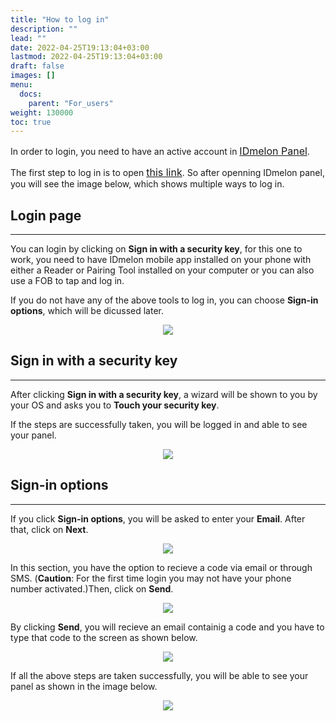 ```yaml
---
title: "How to log in"
description: ""
lead: ""
date: 2022-04-25T19:13:04+03:00
lastmod: 2022-04-25T19:13:04+03:00
draft: false
images: []
menu:
  docs:
    parent: "For_users"
weight: 130000
toc: true
---
```


<p>In order to login, you need to have an active account in <a href="https://panel.idmelon.com/" target="_blank" style="font-size:16px;">IDmelon Panel</a>.</p>

<p>The first step to log in is to open <a href="https://panel.idmelon.com/" target="_blank" style="font-size:16px;">this link</a>. So after openning IDmelon panel, you will see the image below, which shows multiple ways to log in.</p>

## Login page

<hr class="hr-line">

<div class="step-row-container">
  <div class="step-column bullet-container">
    <div class="bullet"></div>
  </div>
  <div class="card-column">
    <div class="step-text" >
      <div class="card-body">
        <p>You can login by clicking on <span style="font-weight:bold;">Sign in with a security key</span>, for this one to work, you need to have IDmelon mobile app installed on your phone with either a Reader or Pairing Tool installed on your computer or you can also use a FOB to tap and log in.</p>
      </div>
    </div>
  </div>
</div>

<div class="step-row-container">
  <div class="step-column bullet-container">
    <div class="bullet"></div>
  </div>
  <div class="card-column">
    <div class="step-text" >
      <div class="card-body">
        <p>If you do not have any of the above tools to log in, you can choose <span style="font-weight:bold;">Sign-in options</span>, which will be dicussed later.</p>
      </div>
    </div>
  </div>
</div>

<p align="center">
    <img src="/images/vendor/Panel/workspace/1.png" class="doc-img-frame">
</p>

## Sign in with a security key

<hr class="hr-line">

<div class="step-row-container">
  <div class="step-column bullet-container">
    <div class="bullet"></div>
  </div>
  <div class="card-column">
    <div class="step-text" >
      <div class="card-body">
        <p>After clicking <span style="font-weight:bold;">Sign in with a security key</span>, a wizard will be shown to you by your OS and asks you to <span style="font-weight:bold;">Touch your security key</span>.</p>
      </div>
    </div>
  </div>
</div>

<div class="step-row-container">
  <div class="step-column bullet-container">
    <div class="bullet"></div>
  </div>
  <div class="card-column">
    <div class="step-text" >
      <div class="card-body">
        <p>If the steps are successfully taken, you will be logged in and able to see your panel.</p>
      </div>
    </div>
  </div>
</div>

<p align="center">
    <img src="/images/vendor/UserPanel/enduserlogin_3.png" class="doc-img-frame">
</p>

## Sign-in options

<hr class="hr-line">

<div class="step-row-container">
  <div class="step-column bullet-container">
    <div class="bullet"></div>
  </div>
  <div class="card-column">
    <div class="step-text" >
      <div class="card-body">
        <p>If you click <span style="font-weight:bold;">Sign-in options</span>, you will be asked to enter your <span style="font-weight:bold;">Email</span>. After that, click on <span style="font-weight:bold;">Next</span>.</p>
      </div>
    </div>
  </div>
</div>

<p align="center">
    <img src="/images/vendor/UserPanel/enduserlogin_4.png" class="doc-img-frame">
</p>

<div class="step-row-container">
  <div class="step-column bullet-container">
    <div class="bullet"></div>
  </div>
  <div class="card-column">
    <div class="step-text" >
      <div class="card-body">
        <p>In this section, you have the option to recieve a code via email or through SMS. (<span style="font-weight:bold;">Caution</span>: For the first time login you may not have your phone number activated.)Then, click on <span style="font-weight:bold;">Send</span>.</p>
      </div>
    </div>
  </div>
</div>

<p align="center">
    <img src="/images/vendor/UserPanel/enduserlogin_5.png" class="doc-img-frame">
</p>

<div class="step-row-container">
  <div class="step-column bullet-container">
    <div class="bullet"></div>
  </div>
  <div class="card-column">
    <div class="step-text" >
      <div class="card-body">
        <p>By clicking <span style="font-weight:bold;">Send</span>, you will recieve an email containig a code and you have to type that code to the screen as shown below.</p>
      </div>
    </div>
  </div>
</div>

<p align="center">
    <img src="/images/vendor/UserPanel/enduserlogin_6.png" class="doc-img-frame">
</p>

<div class="step-row-container">
  <div class="step-column bullet-container">
    <div class="bullet"></div>
  </div>
  <div class="card-column">
    <div class="step-text" >
      <div class="card-body">
        <p>If all the above steps are taken successfully, you will be able to see your panel as shown in the image below.</p>
      </div>
    </div>
  </div>
</div>

<p align="center">
    <img src="/images/vendor/UserPanel/myappsu_2.png" class="doc-img-frame">
</p>
